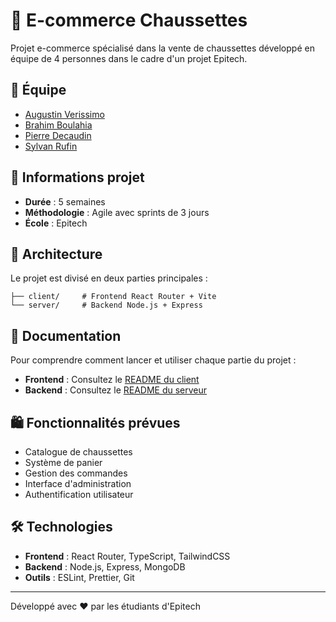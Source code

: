 # 🧦 E-commerce Chaussettes

Projet e-commerce spécialisé dans la vente de chaussettes développé en équipe de 4 personnes dans le cadre d'un projet Epitech.

## 👥 Équipe

- [Augustin Verissimo](https://www.linkedin.com/in/augustin-verissimo-a48b95231/)
- [Brahim Boulahia](https://www.linkedin.com/in/brahim-boulahia/)
- [Pierre Decaudin](https://www.linkedin.com/in/pierre-decaudin-76626823b/)
- [Sylvan Rufin](https://www.linkedin.com/in/sylvan-rufin/)

## 📅 Informations projet

- **Durée** : 5 semaines
- **Méthodologie** : Agile avec sprints de 3 jours
- **École** : Epitech

## 🚀 Architecture

Le projet est divisé en deux parties principales :

```
├── client/     # Frontend React Router + Vite
└── server/     # Backend Node.js + Express
```

## 📖 Documentation

Pour comprendre comment lancer et utiliser chaque partie du projet :

- **Frontend** : Consultez le [README du client](./client/README.md)
- **Backend** : Consultez le [README du serveur](./server/README.md)

## 🛍️ Fonctionnalités prévues

- Catalogue de chaussettes
- Système de panier
- Gestion des commandes
- Interface d'administration
- Authentification utilisateur

## 🛠️ Technologies

- **Frontend** : React Router, TypeScript, TailwindCSS
- **Backend** : Node.js, Express, MongoDB
- **Outils** : ESLint, Prettier, Git

---

Développé avec ❤️ par les étudiants d'Epitech
